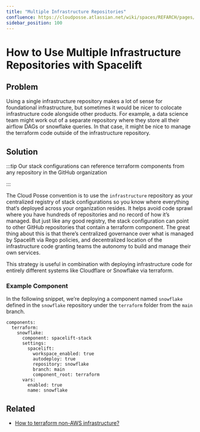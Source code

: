 ```yaml
---
title: "Multiple Infrastructure Repositories"
confluence: https://cloudposse.atlassian.net/wiki/spaces/REFARCH/pages/1182367758
sidebar_position: 100
---
```


# How to Use Multiple Infrastructure Repositories with Spacelift

## Problem

Using a single infrastructure repository makes a lot of sense for foundational infrastructure, but sometimes it would be nicer to colocate infrastructure code alongside other products. For example, a data science team might work out of a separate repository where they store all their airflow DAGs or snowflake queries. In that case, it might be nice to manage the terraform code outside of the infrastructure repository.

## Solution

:::tip
Our stack configurations can reference terraform components from any repository in the GitHub organization

:::

The Cloud Posse convention is to use the `infrastructure` repository as your centralized registry of stack configurations so you know where everything that’s deployed across your organization resides. It helps avoid code sprawl where you have hundreds of repositories and no record of how it’s managed. But just like any good registry, the stack configuration can point to other GitHub repositories that contain a terraform component. The great thing about this is that there’s centralized governance over what is managed by Spacelift via Rego policies, and decentralized location of the infrastructure code granting teams the autonomy to build and manage their own services.

This strategy is useful in combination with deploying infrastructure code for entirely different systems like Cloudflare or Snowflake via terraform.

### Example Component

In the following snippet, we’re deploying a component named `snowflake` defined in the `snowflake` repository under the `terraform` folder from the `main` branch.

```
components:
  terraform:
    snowflake:
      component: spacelift-stack
      settings:
        spacelift:
          workspace_enabled: true
          autodeploy: true
          repository: snowflake
          branch: main
          component_root: terraform
      vars:
        enabled: true
        name: snowflake
```

## Related

- [How to terraform non-AWS infrastructure?](/reference-architecture/how-to-guides/tutorials/how-to-terraform-non-aws-infrastructure)



